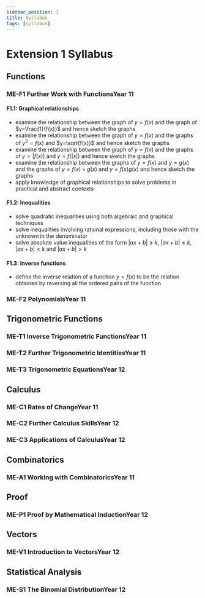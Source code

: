 ```yaml
---
sidebar_position: 1
title: Syllabus
tags: [syllabus]
---
```


# Extension 1 Syllabus

##  Functions

### ME-F1 Further Work with Functions<span id="year-11">Year 11</span>

#### F1.1: Graphical relationships

* examine the relationship between the graph of $y=f(x)$ and the graph of $y=\frac{1}{f(x)}$ and hence sketch the graphs
* examine the relationship between the graph of $y=f(x)$ and the graphs of $y^2=f(x)$ and $y=\sqrt{f(x)}$ and hence sketch the graphs
* examine the relationship between the graph of $y=f(x)$ and the graphs of $y=\left|f(x)\right|$ and $y=f\left(\left|x\right|\right)$ and hence sketch the graphs
* examine the relationship between the graphs of $y=f(x)$ and $y=g(x)$ and the graphs of $y=f(x)+g(x)$ and $y=f(x)g(x)$ and hence sketch the graphs
* apply knowledge of graphical relationships to solve problems in practical and abstract contexts

#### F1.2: Inequalities

* solve quadratic inequalities using both algebraic and graphical techniques
* solve inequalities involving rational expressions, including those with the unknown in the denominator
* solve absolute value inequalities of the form $\left|ax+b\right|\geq k$, $\left|ax+b\right|\leq k$, $\left|ax+b\right|< k$ and $\left|ax+b\right|>k$

#### F1.3: Inverse functions

* define the inverse relation of a function $y=f(x)$ to be the relation obtained by reversing all the ordered pairs of the function

### ME-F2 Polynomials<span id="year-11">Year 11</span>

## Trigonometric Functions

### ME-T1 Inverse Trigonometric Functions<span id="year-11">Year 11</span>

### ME-T2 Further Trigonometric Identities<span id="year-11">Year 11</span>

### ME-T3 Trigonometric Equations<span id="year-12">Year 12</span>

## Calculus

### ME-C1 Rates of Change<span id="year-11">Year 11</span>

### ME-C2 Further Calculus Skills<span id="year-12">Year 12</span>

### ME-C3 Applications of Calculus<span id="year-12">Year 12</span>

## Combinatorics

### ME-A1 Working with Combinatorics<span id="year-11">Year 11</span>

## Proof

### ME-P1 Proof by Mathematical Induction<span id="year-12">Year 12</span>

## Vectors

### ME-V1 Introduction to Vectors<span id="year-12">Year 12</span>

## Statistical Analysis

### ME-S1 The Binomial Distribution<span id="year-12">Year 12</span>